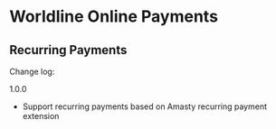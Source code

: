 # Worldline Online Payments

## Recurring Payments

Change log:

1.0.0
- Support recurring payments based on Amasty recurring payment extension
